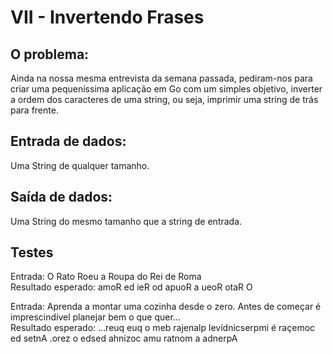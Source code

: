 # VII - Invertendo Frases

## O problema:

Ainda na nossa mesma entrevista da semana passada, pediram-nos para criar uma pequeníssima aplicação em Go com um simples objetivo, inverter a ordem dos caracteres de uma string, ou seja, imprimir uma string de trás para frente.  

## Entrada de dados:    
Uma String de qualquer tamanho. 

## Saída de dados:   
Uma String do mesmo tamanho que a string de entrada.   

## Testes   
Entrada: O Rato Roeu a Roupa do Rei de Roma   
Resultado esperado: amoR ed ieR od apuoR a ueoR otaR O 

Entrada: Aprenda a montar uma cozinha desde o zero. Antes de começar é imprescindível planejar bem o que quer...   
Resultado esperado: ...reuq euq o meb rajenalp levídnicserpmi é raçemoc ed setnA .orez o edsed ahnizoc amu ratnom a adnerpA   